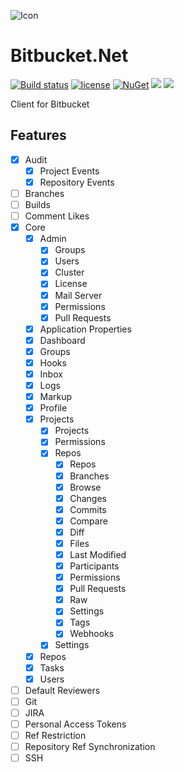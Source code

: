 ![Icon](https://i.imgur.com/OsDAzyV.png)
# Bitbucket.Net 
[![Build status](https://ci.appveyor.com/api/projects/status/hr3rure7ys0upmy7?svg=true)](https://ci.appveyor.com/project/lvermeulen/bitbucket-net)
 [![license](https://img.shields.io/github/license/lvermeulen/Bitbucket.Net.svg?maxAge=2592000)](https://github.com/lvermeulen/Bitbucket.Net/blob/master/LICENSE) [![NuGet](https://img.shields.io/nuget/v/Bitbucket.Net.svg?maxAge=2592000)](https://www.nuget.org/packages/Bitbucket.Net/) 
 ![](https://img.shields.io/badge/.net-4.5.2-yellowgreen.svg) ![](https://img.shields.io/badge/netstandard-1.4-yellowgreen.svg)

Client for Bitbucket

## Features
* [X] Audit
	* [X] Project Events
	* [X] Repository Events
* [ ] Branches
* [ ] Builds
* [ ] Comment Likes
* [X] Core
	* [X] Admin
		* [X] Groups
		* [X] Users
		* [X] Cluster
		* [X] License
		* [X] Mail Server
		* [X] Permissions
		* [X] Pull Requests
	* [X] Application Properties
	* [X] Dashboard
	* [X] Groups
	* [X] Hooks
	* [X] Inbox
	* [X] Logs
	* [X] Markup
	* [X] Profile
	* [X] Projects
		* [X] Projects
		* [X] Permissions
		* [X] Repos
			* [X] Repos
			* [X] Branches
			* [X] Browse
			* [X] Changes
			* [X] Commits
			* [X] Compare
			* [X] Diff
			* [X] Files
			* [X] Last Modified
			* [X] Participants
			* [X] Permissions
			* [X] Pull Requests
			* [X] Raw
			* [X] Settings
			* [X] Tags
			* [X] Webhooks
		* [X] Settings
	* [X] Repos
	* [X] Tasks
	* [X] Users
* [ ] Default Reviewers
* [ ] Git
* [ ] JIRA
* [ ] Personal Access Tokens
* [ ] Ref Restriction
* [ ] Repository Ref Synchronization
* [ ] SSH
